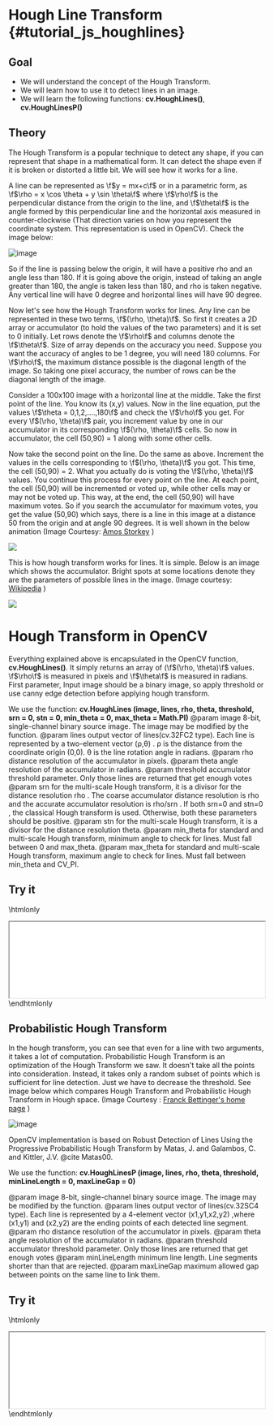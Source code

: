 Hough Line Transform {#tutorial_js_houghlines}
====================

Goal
----

-   We will understand the concept of the Hough Transform.
-   We will learn how to use it to detect lines in an image.
-   We will learn the following functions: **cv.HoughLines()**, **cv.HoughLinesP()**

Theory
------

The Hough Transform is a popular technique to detect any shape, if you can represent that shape in a
mathematical form. It can detect the shape even if it is broken or distorted a little bit. We will
see how it works for a line.

A line can be represented as \f$y = mx+c\f$ or in a parametric form, as
\f$\rho = x \cos \theta + y \sin \theta\f$ where \f$\rho\f$ is the perpendicular distance from the origin to the
line, and \f$\theta\f$ is the angle formed by this perpendicular line and the horizontal axis measured in
counter-clockwise (That direction varies on how you represent the coordinate system. This
representation is used in OpenCV). Check the image below:

![image](images/houghlines1.svg)

So if the line is passing below the origin, it will have a positive rho and an angle less than 180. If it
is going above the origin, instead of taking an angle greater than 180, the angle is taken less than 180,
and rho is taken negative. Any vertical line will have 0 degree and horizontal lines will have 90
degree.

Now let's see how the Hough Transform works for lines. Any line can be represented in these two terms,
\f$(\rho, \theta)\f$. So first it creates a 2D array or accumulator (to hold the values of the two parameters)
and it is set to 0 initially. Let rows denote the \f$\rho\f$ and columns denote the \f$\theta\f$. Size of
array depends on the accuracy you need. Suppose you want the accuracy of angles to be 1 degree, you will
need 180 columns. For \f$\rho\f$, the maximum distance possible is the diagonal length of the image. So
taking one pixel accuracy, the number of rows can be the diagonal length of the image.

Consider a 100x100 image with a horizontal line at the middle. Take the first point of the line. You
know its (x,y) values. Now in the line equation, put the values \f$\theta = 0,1,2,....,180\f$ and check
the \f$\rho\f$ you get. For every \f$(\rho, \theta)\f$ pair, you increment value by one in our accumulator
in its corresponding \f$(\rho, \theta)\f$ cells. So now in accumulator, the cell (50,90) = 1 along with
some other cells.

Now take the second point on the line. Do the same as above. Increment the values in the cells
corresponding to \f$(\rho, \theta)\f$ you got. This time, the cell (50,90) = 2. What you actually
do is voting the \f$(\rho, \theta)\f$ values. You continue this process for every point on the line. At
each point, the cell (50,90) will be incremented or voted up, while other cells may or may not be
voted up. This way, at the end, the cell (50,90) will have maximum votes. So if you search the
accumulator for maximum votes, you get the value (50,90) which says, there is a line in this image
at a distance 50 from the origin and at angle 90 degrees. It is well shown in the below animation (Image
Courtesy: [Amos Storkey](http://homepages.inf.ed.ac.uk/amos/hough.html) )

![](houghlinesdemo.gif)

This is how hough transform works for lines. It is simple. Below is an image which shows the accumulator. Bright spots at some locations
denote they are the parameters of possible lines in the image. (Image courtesy: [Wikipedia](http://en.wikipedia.org/wiki/Hough_transform) )

![](houghlines2.jpg)

Hough Transform in OpenCV
=========================

Everything explained above is encapsulated in the OpenCV function, **cv.HoughLines()**. It simply returns an array of (\f$(\rho, \theta)\f$ values. \f$\rho\f$ is measured in pixels and \f$\theta\f$ is measured in radians. First parameter,
Input image should be a binary image, so apply threshold or use canny edge detection before
applying hough transform.

We use the function: **cv.HoughLines (image, lines, rho, theta, threshold, srn = 0, stn = 0, min_theta = 0, max_theta = Math.PI)**
@param image       8-bit, single-channel binary source image. The image may be modified by the function.
@param lines       output vector of lines(cv.32FC2 type). Each line is represented by a two-element vector (ρ,θ) . ρ is the distance from the coordinate origin (0,0). θ is the line rotation angle in radians.
@param rho    	   distance resolution of the accumulator in pixels.
@param theta       angle resolution of the accumulator in radians.
@param threshold   accumulator threshold parameter. Only those lines are returned that get enough votes
@param srn         for the multi-scale Hough transform, it is a divisor for the distance resolution rho . The coarse accumulator distance resolution is rho and the accurate accumulator resolution is rho/srn . If both srn=0 and stn=0 , the classical Hough transform is used. Otherwise, both these parameters should be positive.
@param stn         for the multi-scale Hough transform, it is a divisor for the distance resolution theta.
@param min_theta   for standard and multi-scale Hough transform, minimum angle to check for lines. Must fall between 0 and max_theta.
@param max_theta   for standard and multi-scale Hough transform, maximum angle to check for lines. Must fall between min_theta and CV_PI.

Try it
------

\htmlonly
<iframe src="js_houghlines_HoughLines.html" width="100%"
        onload="this.style.height=this.contentDocument.body.scrollHeight +'px';">
</iframe>
\endhtmlonly

Probabilistic Hough Transform
-----------------------------

In the hough transform, you can see that even for a line with two arguments, it takes a lot of
computation. Probabilistic Hough Transform is an optimization of the Hough Transform we saw. It doesn't
take all the points into consideration. Instead, it takes only a random subset of points which is
sufficient for line detection. Just we have to decrease the threshold. See image below which compares
Hough Transform and Probabilistic Hough Transform in Hough space. (Image Courtesy :
[Franck Bettinger's home page](http://phdfb1.free.fr/robot/mscthesis/node14.html) )

![image](images/houghlines4.png)

OpenCV implementation is based on Robust Detection of Lines Using the Progressive Probabilistic
Hough Transform by Matas, J. and Galambos, C. and Kittler, J.V. @cite Matas00.

We use the function: **cv.HoughLinesP (image, lines, rho, theta, threshold, minLineLength = 0, maxLineGap = 0)**

@param image          8-bit, single-channel binary source image. The image may be modified by the function.
@param lines          output vector of lines(cv.32SC4 type). Each line is represented by a 4-element vector (x1,y1,x2,y2) ,where (x1,y1) and (x2,y2) are the ending points of each detected line segment.
@param rho            distance resolution of the accumulator in pixels.
@param theta          angle resolution of the accumulator in radians.
@param threshold      accumulator threshold parameter. Only those lines are returned that get enough votes
@param minLineLength  minimum line length. Line segments shorter than that are rejected.
@param maxLineGap     maximum allowed gap between points on the same line to link them.

Try it
------

\htmlonly
<iframe src="js_houghlines_HoughLinesP.html" width="100%"
        onload="this.style.height=this.contentDocument.body.scrollHeight +'px';">
</iframe>
\endhtmlonly